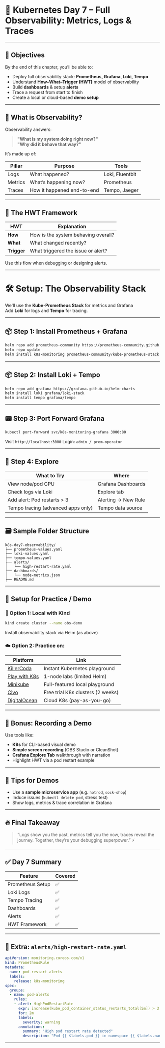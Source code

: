 # 🔭 Kubernetes Day 7 – Full Observability: Metrics, Logs & Traces

---

## 🎯 Objectives

By the end of this chapter, you’ll be able to:

- Deploy full observability stack: **Prometheus, Grafana, Loki, Tempo**
- Understand **How–What–Trigger (HWT)** model of observability
- Build **dashboards** & setup **alerts**
- Trace a request from start to finish
- Create a local or cloud-based **demo setup**

---

## 🧠 What is Observability?

Observability answers:  
> **"What is my system doing right now?"**  
> **"Why did it behave that way?"**

It’s made up of:

| Pillar   | Purpose                    | Tools             |
|----------|----------------------------|-------------------|
| Logs     | What happened?             | Loki, Fluentbit   |
| Metrics  | What’s happening now?      | Prometheus        |
| Traces   | How it happened end-to-end | Tempo, Jaeger     |

---

## 🧩 The HWT Framework

| HWT        | Explanation                              |
|------------|------------------------------------------|
| **How**    | How is the system behaving overall?      |
| **What**   | What changed recently?                   |
| **Trigger**| What triggered the issue or alert?       |

Use this flow when debugging or designing alerts.

---

# 🛠️ Setup: The Observability Stack

We'll use the **Kube-Prometheus Stack** for metrics and Grafana  
Add **Loki** for logs and **Tempo** for tracing.

---

## 📦 Step 1: Install Prometheus + Grafana

```bash
helm repo add prometheus-community https://prometheus-community.github.io/helm-charts
helm repo update
helm install k8s-monitoring prometheus-community/kube-prometheus-stack
````

---

## 📦 Step 2: Install Loki + Tempo

```bash
helm repo add grafana https://grafana.github.io/helm-charts
helm install loki grafana/loki-stack
helm install tempo grafana/tempo
```

---

## 📟 Step 3: Port Forward Grafana

```bash
kubectl port-forward svc/k8s-monitoring-grafana 3000:80
```

Visit `http://localhost:3000`
Login: `admin / prom-operator`

---

## 🧪 Step 4: Explore

| What to Try                        | Where               |
| ---------------------------------- | ------------------- |
| View node/pod CPU                  | Grafana Dashboards  |
| Check logs via Loki                | Explore tab         |
| Add alert: Pod restarts > 3        | Alerting → New Rule |
| Tempo tracing (advanced apps only) | Tempo data source   |

---

## 🗃️ Sample Folder Structure

```
k8s-day7-observability/
├── prometheus-values.yaml
├── loki-values.yaml
├── tempo-values.yaml
├── alerts/
│   └── high-restart-rate.yaml
├── dashboards/
│   └── node-metrics.json
├── README.md
```

---

## 📡 Setup for Practice / Demo

### 🧪 Option 1: Local with Kind

```bash
kind create cluster --name obs-demo
```

Install observability stack via Helm (as above)

### ☁️ Option 2: Practice on:

| Platform                                         | Link                              |
| ------------------------------------------------ | --------------------------------- |
| [KillerCoda](https://killercoda.com)             | Instant Kubernetes playground     |
| [Play with K8s](https://labs.play-with-k8s.com/) | 1-node labs (limited Helm)        |
| [Minikube](https://minikube.sigs.k8s.io/)        | Full-featured local playground    |
| [Civo](https://www.civo.com/)                    | Free trial K8s clusters (2 weeks) |
| [DigitalOcean](https://do.co/k8s)                | Cloud K8s (pay-as-you-go)         |

---

## 🎥 Bonus: Recording a Demo

Use tools like:

* **K9s** for CLI-based visual demo
* **Simple screen recording** (OBS Studio or CleanShot)
* **Grafana Explore Tab** walkthrough with narration
* Highlight HWT via a pod restart example

---

## 📢 Tips for Demos

* Use a **sample microservice app** (e.g. `hotrod`, `sock-shop`)
* Induce issues (`kubectl delete pod`, stress test)
* Show logs, metrics & trace correlation in Grafana

---

## 🔥 Final Takeaway

> “Logs show you the past, metrics tell you the now, traces reveal the journey. Together, they’re your debugging superpower.” ⚡

---

## ✅ Day 7 Summary

| Feature          | Covered |
| ---------------- | ------- |
| Prometheus Setup | ✅       |
| Loki Logs        | ✅       |
| Tempo Tracing    | ✅       |
| Dashboards       | ✅       |
| Alerts           | ✅       |
| HWT Framework    | ✅       |

---

## 📂 Extra: `alerts/high-restart-rate.yaml`

```yaml
apiVersion: monitoring.coreos.com/v1
kind: PrometheusRule
metadata:
  name: pod-restart-alerts
  labels:
    release: k8s-monitoring
spec:
  groups:
  - name: pod-alerts
    rules:
    - alert: HighPodRestartRate
      expr: increase(kube_pod_container_status_restarts_total[5m]) > 3
      for: 2m
      labels:
        severity: warning
      annotations:
        summary: "High pod restart rate detected"
        description: "Pod {{ $labels.pod }} in namespace {{ $labels.namespace }} is restarting frequently."
````

---




